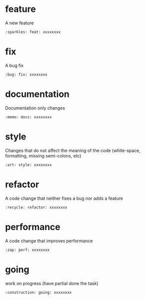 # feature

A new feature

`:sparkles: feat: xxxxxxxx`

# fix

A bug fix

`:bug: fix: xxxxxxxx`

# documentation

Documentation only changes

`:memo: docs: xxxxxxxx`

# style

Changes that do not affect the meaning of the code (white-space, formatting, missing semi-colons, etc)

`:art: style: xxxxxxxx`

# refactor

A code change that neither fixes a bug nor adds a feature

`:recycle: refactor: xxxxxxxx`

# performance 

A code change that improves performance

`:zap: perf: xxxxxxxx`

# going

work on progress (have partial done the task)

`:construction: going: xxxxxxxx`
